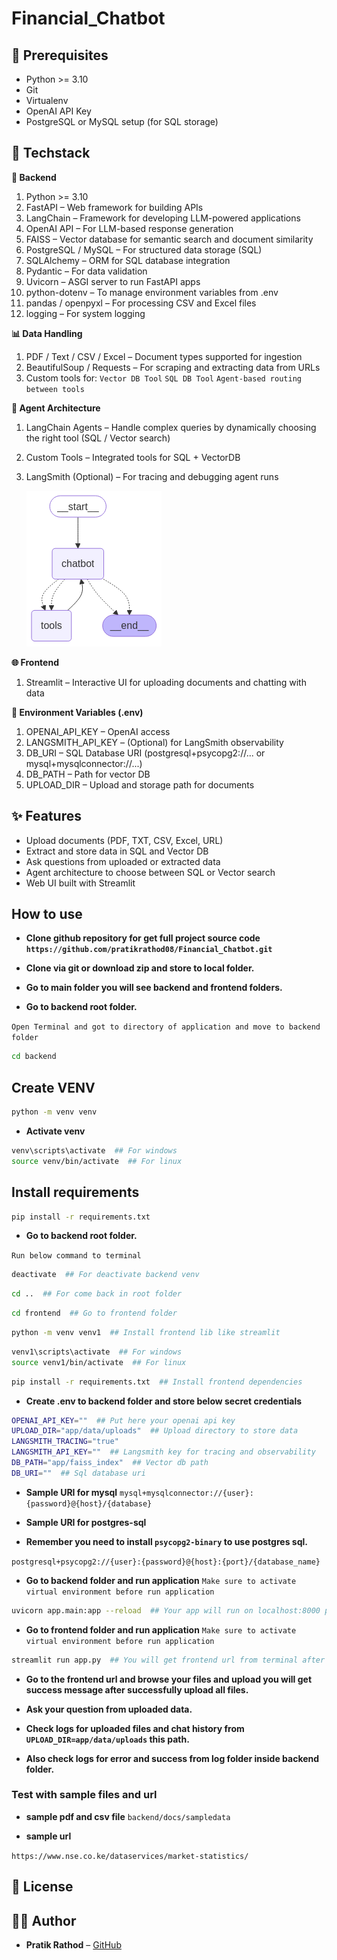 # Financial_Chatbot

## 🔧 Prerequisites

- Python >= 3.10
- Git
- Virtualenv
- OpenAI API Key
- PostgreSQL or MySQL setup (for SQL storage)

## 🚀 Techstack 

**🐍 Backend** 
1. Python >= 3.10
2. FastAPI – Web framework for building APIs
3. LangChain – Framework for developing LLM-powered applications
4. OpenAI API – For LLM-based response generation
5. FAISS – Vector database for semantic search and document similarity
6. PostgreSQL / MySQL – For structured data storage (SQL)
7. SQLAlchemy – ORM for SQL database integration
8. Pydantic – For data validation
9. Uvicorn – ASGI server to run FastAPI apps
10. python-dotenv – To manage environment variables from .env
11. pandas / openpyxl – For processing CSV and Excel files
12. logging – For system logging

**📊 Data Handling**
1. PDF / Text / CSV / Excel – Document types supported for ingestion
2. BeautifulSoup / Requests – For scraping and extracting data from URLs
3. Custom tools for:
`Vector DB Tool`
`SQL DB Tool`
`Agent-based routing between tools`

**🤖 Agent Architecture**
1. LangChain Agents – Handle complex queries by dynamically choosing the right tool (SQL / Vector search)
2. Custom Tools – Integrated tools for SQL + VectorDB
3. LangSmith (Optional) – For tracing and debugging agent runs

    ![Agent Architecture](backend/docs/agent_architecture.png)

**🌐 Frontend**
1. Streamlit – Interactive UI for uploading documents and chatting with data

**🔐 Environment Variables (.env)**
1. OPENAI_API_KEY – OpenAI access
2. LANGSMITH_API_KEY – (Optional) for LangSmith observability
3. DB_URI – SQL Database URI (postgresql+psycopg2://... or mysql+mysqlconnector://...)
4. DB_PATH – Path for vector DB
5. UPLOAD_DIR – Upload and storage path for documents


## ✨ Features

- Upload documents (PDF, TXT, CSV, Excel, URL)
- Extract and store data in SQL and Vector DB
- Ask questions from uploaded or extracted data
- Agent architecture to choose between SQL or Vector search
- Web UI built with Streamlit


## How to use 

- **Clone github repository for get full project source code `https://github.com/pratikrathod08/Financial_Chatbot.git`**

- **Clone via git or download zip and store to local folder.** 

- **Go to main folder you will see backend and frontend folders.** 

- **Go to backend root folder.**

`Open Terminal and got to directory of application and move to backend folder `
```bash 
cd backend
```

## Create VENV

```bash 
python -m venv venv 
```

- **Activate venv** 
```bash 
venv\scripts\activate  ## For windows
source venv/bin/activate  ## For linux
```

## Install requirements 

```bash 
pip install -r requirements.txt
```

- **Go to backend root folder.**

`Run below command to terminal `
```bash  
deactivate  ## For deactivate backend venv
```

```bash
cd ..  ## For come back in root folder
```

```bash 
cd frontend  ## Go to frontend folder
```

```bash  
python -m venv venv1  ## Install frontend lib like streamlit 
```

```bash 
venv1\scripts\activate  ## For windows
source venv1/bin/activate  ## For linux
```

```bash 
pip install -r requirements.txt  ## Install frontend dependencies
```

- **Create .env to backend folder and store below secret credentials** 
```bash
OPENAI_API_KEY=""  ## Put here your openai api key
UPLOAD_DIR="app/data/uploads"  ## Upload directory to store data
LANGSMITH_TRACING="true"
LANGSMITH_API_KEY=""  ## Langsmith key for tracing and observability
DB_PATH="app/faiss_index"  ## Vector db path
DB_URI=""  ## Sql database uri

```

- **Sample URI for mysql** 
`mysql+mysqlconnector://{user}:{password}@{host}/{database}`

- **Sample URI for postgres-sql**

- **Remember you need to install `psycopg2-binary` to use postgres sql.**

`postgresql+psycopg2://{user}:{password}@{host}:{port}/{database_name}`

- **Go to backend folder and run application**
`Make sure to activate virtual environment before run application`
```bash 
uvicorn app.main:app --reload  ## Your app will run on localhost:8000 port
```

- **Go to frontend folder and run application**
`Make sure to activate virtual environment before run application`
```bash 
streamlit run app.py  ## You will get frontend url from terminal after run app 
```

- **Go to the frontend url and browse your files and upload you will get success message after successfully upload all files.** 

- **Ask your question from uploaded data.** 

- **Check logs for uploaded files and chat history from `UPLOAD_DIR=app/data/uploads` this path.**
- **Also check logs for error and success from log folder inside backend folder.**

### Test with sample files and url 

- **sample pdf and csv file**
`backend/docs/sampledata` 

- **sample url**

`https://www.nse.co.ke/dataservices/market-statistics/`

## 📄 License


## 👨‍💻 Author

- **Pratik Rathod** – [GitHub](https://github.com/pratikrathod08)
